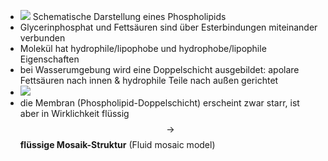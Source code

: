 - ![](https://cdn.kastatic.org/ka-perseus-images/352079e6dc783dce573875198fcb364180b01331.png)  Schematische Darstellung eines Phospholipids
- Glycerinphosphat und Fettsäuren sind über Esterbindungen miteinander verbunden
- Molekül hat hydrophile/lipophobe und hydrophobe/lipophile Eigenschaften
- bei Wasserumgebung wird eine Doppelschicht ausgebildet: apolare Fettsäuren nach innen & hydrophile Teile nach außen gerichtet
- ![](https://images.gutefrage.net/media/fragen-antworten/bilder/237668226/0_big.png?v=1486331411000)
- die Membran (Phospholipid-Doppelschicht) erscheint zwar starr, ist aber in Wirklichkeit flüssig $$ \rightarrow $$ **flüssige Mosaik-Struktur** (Fluid mosaic model)
